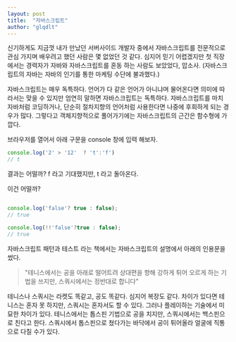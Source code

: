 ```yaml
---
layout: post
title:  "자바스크립트"
author: "glqdlt"
---
```


신기하게도 지금껏 내가 만났던 서버사이드 개발자 중에서 자바스크립트를 전문적으로 관심 가지며 배우려고 했던 사람은 몇 없었던 것 같다. 심지어 믿기 어렵겠지만 첫 직장에서는 경력자가 자바와 자바스크립트를 혼동 하는 사람도 보았었다, 맙소사. (자바스크립트의 자바는 자바의 인기를 통한 마케팅 수단에 불과했다.)

자바스크립트는 매우 독특하다. 언어가 다 같은 언어가 아니냐며 물어온다면 의미에 따라서는 맞을 수 있지만 엄연히 말하면 자바스크립트는 독특하다. 자바스크립트를 마치 자바처럼 코딩하거나, 단순히 절차지향의 언어처럼 사용한다면 나중에 후회하게 되는 경우가 많다. 그렇다고 객체지향적으로 풀어가기에는 자바스크립트의 근간은 함수형에 가깝다.

브라우저를 열어서 아래 구문을 console 창에 입력 해보자.
```javascript
console.log('2' > '12'  ? 't':'f')
// t
```


결과는 어떨까? f 라고 기대했지만, t 라고 돌아온다.

이건 어떨까?
```javascript

console.log('false'? true : false);
// true

console.log(!!'false'?true : false);
// true

```

자바스크립트 패턴과 테스트 라는 책에서는 자바스크립트의 설명에서 아래의 인용문을 썼다.

> "테니스에서는 공을 아래로 떨어트려 상대편을 향해 강하게 튀어 오르게 하는 기법을 쓰지만, 스쿼시에서는 정반대로 합니다"

테니스나 스쿼시는 라켓도 똑같고, 공도 똑같다. 심지어 복장도 같다. 차이가 있다면 테니스는 혼자 못 하지만, 스쿼시는 혼자서도 할 수 있다. 그러나 플레이하는 기술에서 미묘한 차이가 있다. 테니스에서는 톱스핀 기법으로 공을 치지만, 스쿼시에서는 백스핀으로 친다고 한다. 스쿼시에서 톱스핀으로 쳤다가는 바닥에서 공이 튀어올라 얼굴에 직통으로 다칠 수가 있다.

